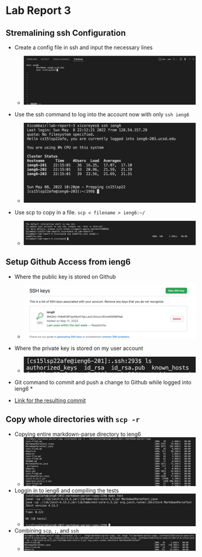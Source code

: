 # Lab Report 3

## Stremalining ssh Configuration

* Create a config file in ssh and input the necessary lines
  * ![Image](1.1.png)

* Use the ssh command to log into the account now with only `ssh ieng6`
  * ![Image](1.2.png)

* Use scp to copy in a file. `scp < filename > ieng6:~/`
  * ![Image](1.3.png)

## Setup Github Access from ieng6

* Where the public key is stored on Github
  * ![Image](2.1.png)

* Where the private key is stored on my user account 
  * ![Image](2.2.png)
* Git command to commit and push a change to Github while logged into ieng6
  * 
* [Link for the resulting commit](https://github.com/xicoreyes513/markdown-parser-copy/commit/eb2fad18e33c4708c1b4a1672df9656bf790ead5)

## Copy whole directories with `scp -r`

* Copying entire markdown-parse directory to ieng6 
  * ![Image](3.1.png)
* Loggin in to ieng6 and compiling the tests 
  * ![Image](3.2.png)
* Combining `scp`, `;`, and `ssh`
  * ![Image](3.3.png)